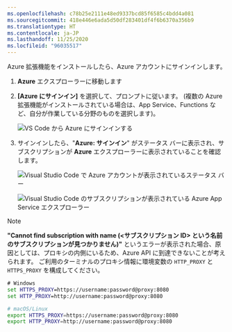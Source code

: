 ```yaml
---
ms.openlocfilehash: c78b25e2111e48ed9337bcd85f6585c4bdd4a081
ms.sourcegitcommit: 418e446e6ada5d50df283401df4f6b6370a356b9
ms.translationtype: HT
ms.contentlocale: ja-JP
ms.lasthandoff: 11/25/2020
ms.locfileid: "96035517"
---
```

Azure 拡張機能をインストールしたら、Azure アカウントにサインインします。

1. **Azure** エクスプローラーに移動します
1. **[Azure にサインイン]** を選択して、プロンプトに従います。 (複数の Azure 拡張機能がインストールされている場合は、App Service、Functions など、自分が作業している分野のものを選択します)。

    ![VS Code から Azure にサインインする](../media/deploy-azure/sign-in-to-azure-through-visual-studio-code.png)

1. サインインしたら、"**Azure: サインイン**" がステータス バーに表示され、サブスクリプションが **Azure** エクスプローラーに表示されていることを確認します。

    ![Visual Studio Code で Azure アカウントが表示されているステータス バー](../media/deploy-azure/azure-account-status-bar-in-visual-studio-code.png)

    ![Visual Studio Code のサブスクリプションが表示されている Azure App Service エクスプローラー](../media/deploy-azure/view-azure-subscription-in-visual-studio-code-app-service-explorer.png)

> [!NOTE]
> **"Cannot find subscription with name <subscription ID> (<サブスクリプション ID> という名前のサブスクリプションが見つかりません)"** というエラーが表示された場合、原因としては、プロキシの内側にいるため、Azure API に到達できないことが考えられます。 ご利用のターミナルのプロキシ情報に環境変数の `HTTP_PROXY` と `HTTPS_PROXY` を構成してください。
>
> ```cmd
> # Windows
> set HTTPS_PROXY=https://username:password@proxy:8080
> set HTTP_PROXY=http://username:password@proxy:8080
> ```
>
> ```bash
> # macOS/Linux
> export HTTPS_PROXY=https://username:password@proxy:8080
> export HTTP_PROXY=http://username:password@proxy:8080
> ```
